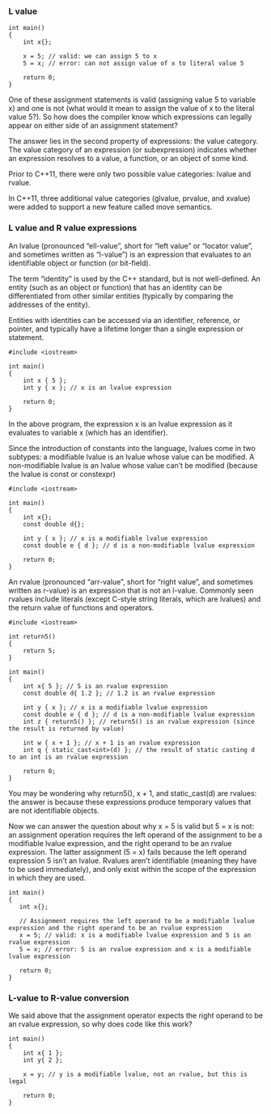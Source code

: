 ### L value

```
int main()
{
    int x{};

    x = 5; // valid: we can assign 5 to x
    5 = x; // error: can not assign value of x to literal value 5

    return 0;
}
```
One of these assignment statements is valid (assigning value 5 to variable x) and one is not (what would it mean to assign the value of x to the literal value 5?).
So how does the compiler know which expressions can legally appear on either side of an assignment statement?                        

The answer lies in the second property of expressions: the value category.
The value category of an expression (or subexpression) indicates whether an expression resolves to a value, a function, or an object of some kind.                  

Prior to C++11, there were only two possible value categories: lvalue and rvalue.                                  

In C++11, three additional value categories (glvalue, prvalue, and xvalue) were added to support a new feature called move semantics.                         

### L value and R value expressions 
An lvalue (pronounced “ell-value”, short for “left value” or “locator value”, and sometimes written as “l-value”)
is an expression that evaluates to an identifiable object or function (or bit-field).                                     

The term “identity” is used by the C++ standard, but is not well-defined.
An entity (such as an object or function) that has an identity can be differentiated from other similar entities (typically by comparing the addresses of the entity).                

Entities with identities can be accessed via an identifier, reference, or pointer, and typically have a lifetime longer than a single expression or statement.                       

```
#include <iostream>

int main()
{
    int x { 5 };
    int y { x }; // x is an lvalue expression

    return 0;
}
```
In the above program, the expression x is an lvalue expression as it evaluates to variable x (which has an identifier).

Since the introduction of constants into the language, lvalues come in two subtypes: a modifiable lvalue is an lvalue whose value can be modified.
A non-modifiable lvalue is an lvalue whose value can’t be modified (because the lvalue is const or constexpr)                                  
```
#include <iostream>

int main()
{
    int x{};
    const double d{};

    int y { x }; // x is a modifiable lvalue expression
    const double e { d }; // d is a non-modifiable lvalue expression

    return 0;
}
```
An rvalue (pronounced “arr-value”, short for “right value”, and sometimes written as r-value) is an expression that is not an l-value.
Commonly seen rvalues include literals (except C-style string literals, which are lvalues) and the return value of functions and operators.                       
```
#include <iostream>

int return5()
{
    return 5;
}

int main()
{
    int x{ 5 }; // 5 is an rvalue expression
    const double d{ 1.2 }; // 1.2 is an rvalue expression

    int y { x }; // x is a modifiable lvalue expression
    const double e { d }; // d is a non-modifiable lvalue expression
    int z { return5() }; // return5() is an rvalue expression (since the result is returned by value)

    int w { x + 1 }; // x + 1 is an rvalue expression
    int q { static_cast<int>(d) }; // the result of static casting d to an int is an rvalue expression

    return 0;
}
```
You may be wondering why return5(), x + 1, and static_cast<int>(d) are rvalues: the answer is because these expressions produce temporary values that are not 
  identifiable objects.

Now we can answer the question about why x = 5 is valid but 5 = x is not: an assignment operation requires the left operand of the assignment to be a modifiable lvalue expression,
  and the right operand to be an rvalue expression. The latter assignment (5 = x) fails because the left operand expression 5 isn’t an lvalue.
Rvalues aren’t identifiable (meaning they have to be used immediately), and only exist within the scope of the expression in which they are used.                
 ```
 int main()
{
    int x{};

    // Assignment requires the left operand to be a modifiable lvalue expression and the right operand to be an rvalue expression
    x = 5; // valid: x is a modifiable lvalue expression and 5 is an rvalue expression
    5 = x; // error: 5 is an rvalue expression and x is a modifiable lvalue expression

    return 0;
}
 ```
### L-value to R-value conversion
We said above that the assignment operator expects the right operand to be an rvalue expression, so why does code like this work?
```
int main()
{
    int x{ 1 };
    int y{ 2 };

    x = y; // y is a modifiable lvalue, not an rvalue, but this is legal

    return 0;
}
```
